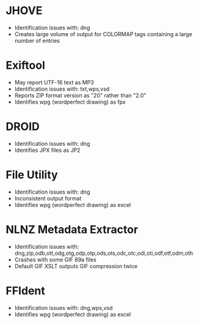 # JHOVE #

  * Identification issues with: dng
  * Creates large volume of output for COLORMAP tags containing a large number of entries

# Exiftool #

  * May report UTF-16 text as MP3
  * Identification issues with: txt,wps,vsd
  * Reports ZIP format version as "20" rather than "2.0"
  * Identifies wpg (wordperfect drawing) as fpx

# DROID #

  * Identification issues with: dng
  * Identifies JPX files as JP2

# File Utility #

  * Identification issues with: dng
  * Inconsistent output format
  * Identifies wpg (wordperfect drawing) as excel

# NLNZ Metadata Extractor #

  * Identification issues with: dng,zip,odb,ott,odg,otg,odp,otp,ods,ots,odc,otc,odi,oti,odf,otf,odm,oth
  * Crashes with some GIF 89a files
  * Default GIF XSLT outputs GIF compression twice

# FFIdent #

  * Identification issues with: dng,wps,vsd
  * Identifies wpg (wordperfect drawing) as excel